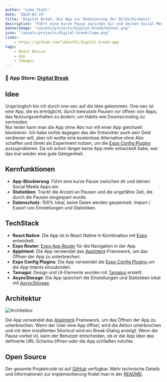 ```yaml
---
author: 'Luke Stahl'
date: '2024-02-29'
title: 'Digital Break: Die App zur Reduzierung der Bildschirmzeit' 
description: 'Führt eine kurze Pause zwischen dir und deinen Social Media Apps ein.'
bannerImage: "/assets/projects/digital-break/banner.png"
icon: "/assets/projects/digital-break/logo.png"
links:
    - https://github.com/lukesthl/digital-break-app
tags:
    - React Native
    - App
    - Tamagui
---
```


###  App Store: [Digital Break](https://apps.apple.com/de/app/digitalbreak-screentime-focus/id6474795966)  

## Idee
Ursprünglich bin ich durch one-sec auf die Idee gekommen. One-sec ist eine App, die es ermöglicht, durch bewusste Pausen vor öffnen von Apps, das Nutzungsverhalten zu ändern, um Habits wie Doomscrooling zu vermeiden.  
Nur leider kann man die App ohne Abo nur mit einer App gleichzeit blockieren. Ich habe nichts dagegen das der Entwickler auch sein Geld verdienen will, aber ich wollte eine kostenlose Alternative ohne Abo schaffen und direkt als Experiment nutzen, um die [Expo Config Plugins](https://docs.expo.dev/config-plugins/introduction/) auszuprobieren. 
Da ich schon länger keine App mehr entwickelt habe, war das mal wieder eine gute Gelegenheit.

## Kernfunktionen

- **App-Blockierung**: Führt eine kurze Pause zwischen dir und deinen Social Media Apps ein.
- **Statistiken**: Trackt die Anzahl an Pausen und die ungefähre Zeit, die durch die Pausen eingespart wurde.
- **Datenschutz**: 100% lokal, keine Daten werden gesammelt. Import / Export von Einstellungen und Statistiken.

## TechStack

- **React Native**: Die App ist in React Native in Kombination mit [Expo](https://expo.dev/) entwickelt.
- **Expo Router**: [Expo App Router](https://docs.expo.dev/router/introduction/) für die Navigation in der App.
- **AppIntent**: Die App verwendet das [AppIntent](https://developer.apple.com/documentation/appintents)-Framework, um das Öffnen der App zu unterbrechen.
- **Expo Config Plugins**: Die App verwendet die [Expo Config Plugins](https://docs.expo.dev/config-plugins/introduction/) um die App Intents einzubinden.
- **Tamagui**: Design und UI-Elemente wurden mit [Tamagui](https://tamagui.dev/) erstellt.
- **AsyncStorage**: Die App speichert die Einstellungen und Statistiken lokal mit [AsyncStorage](https://react-native-async-storage.github.io/async-storage/).

## Architektur

<div className="bg-black rounded-lg p-6">
<img src="https://lukesthl.github.io/digital-break-app/public/architecture.png" alt="Architektur" />
</div>

Die App verwendet das [AppIntent](https://developer.apple.com/documentation/appintents)-Framework, um das Öffnen der App zu unterbrechen.
Wenn der User eine App öffnet, wird die Aktion unterbrochen und mit dem installierten Shortcut wird ein Break-Dialog anzeigt. Wenn die Pause vorbei ist, kann der Benutzer entscheiden, ob er die App über das definierte URL-Schema öffnen oder die App schließen möchte.


## Open Source

Der gesamte Projektcode ist auf [GitHub](https://github.com/lukesthl/digital-break-app) verfügbar. 
Mehr technische Details und Informationen zur Implementierung findet man in der [README](https://github.com/lukesthl/digital-break-app/blob/main/README.md).

